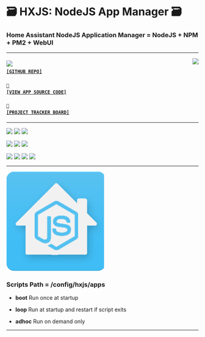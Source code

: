 # 🗃️ HXJS: NodeJS App Manager 🗃️
### Home Assistant NodeJS Application Manager = NodeJS + NPM + PM2 + WebUI

---

<a href='https://github.com/cogsmith/homeassistant-nodejs'><img src='https://github-readme-stats.vercel.app/api/pin/?username=cogsmith&repo=homeassistant-nodejs' align='right'></a>

#### <code><a href='https://github.com/cogsmith/homeassistant-nodejs'><img src='https://github.githubassets.com/images/icons/emoji/octocat.png' width='22'> [GITHUB REPO]</a></code>

#### <code><a href='https://github.com/cogsmith/homeassistant-nodejs/blob/main/app.js'>🧾 [VIEW APP SOURCE CODE]</a></code>

#### <code><a href='https://github.com/cogsmith/homeassistant-nodejs/projects/1'>📅 [PROJECT TRACKER BOARD]</a></code>

---

[![](https://shields.io/github/package-json/v/cogsmith/homeassistant-nodejs?label=codebase)](http://github.com/cogsmith/homeassistant-nodejs)
[![](https://shields.io/github/last-commit/cogsmith/homeassistant-nodejs)](https://github.com/cogsmith/homeassistant-nodejs/commits/main)
[![](https://github.com/cogsmith/homeassistant-nodejs/actions/workflows/DEVKING_CHECK.yml/badge.svg)](https://github.com/cogsmith/homeassistant-nodejs/actions/workflows/DEVKING_CHECK.yml)

[![](https://shields.io/github/v/release/cogsmith/homeassistant-nodejs?label=latest+release)](https://github.com/cogsmith/homeassistant-nodejs/releases)
[![](https://shields.io/github/release-date/cogsmith/homeassistant-nodejs?color=blue)](https://github.com/cogsmith/homeassistant-nodejs/releases)
[![](https://shields.io/github/commits-since/cogsmith/homeassistant-nodejs/latest)](https://github.com/cogsmith/homeassistant-nodejs/commits/main)
<!-- [![](https://shields.io/github/commit-activity/m/cogsmith/homeassistant-nodejs)](https://github.com/cogsmith/homeassistant-nodejs/commits/main) -->

[![](https://shields.io/github/license/cogsmith/homeassistant-nodejs?color=lightgray)](https://github.com/cogsmith/homeassistant-nodejs/blob/main/LICENSE)
[![](https://shields.io/github/languages/code-size/cogsmith/homeassistant-nodejs)](http://github.com/cogsmith/homeassistant-nodejs)
[![](https://shields.io/github/repo-size/cogsmith/homeassistant-nodejs)](http://github.com/cogsmith/homeassistant-nodejs)
[![](https://shields.io/github/issues-raw/cogsmith/homeassistant-nodejs)](https://github.com/cogsmith/homeassistant-nodejs/issues)

---

![](https://raw.githubusercontent.com/COGSMITH/HXJS/master/HXJS/logo.png)

### Scripts Path = /config/hxjs/apps

*  **boot** Run once at startup

*  **loop** Run at startup and restart if script exits

*  **adhoc** Run on demand only

---